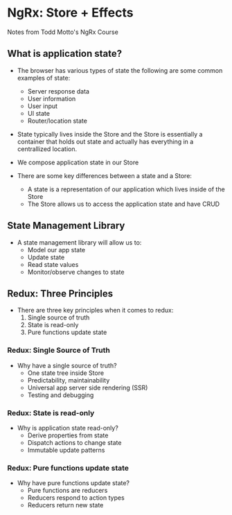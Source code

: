 # NgRx: Store + Effects
Notes from Todd Motto's NgRx Course

## What is application state?
* The browser has various types of state the following are some common examples of state:
    * Server response data
    * User information
    * User input
    * UI state
    * Router/location state

* State typically lives inside the Store and the Store is essentially a container that holds out state and actually has everything in a centrallized location.
* We compose application state in our Store

* There are some key differences between a state and a Store:
    * A state is a representation of our application which lives inside of the Store
    * The Store allows us to access the application state and have CRUD

## State Management Library
* A state management library will allow us to:
    * Model our app state
    * Update state
    * Read state values
    * Monitor/observe changes to state

## Redux: Three Principles
* There are three key principles when it comes to redux:
    1. Single source of truth
    2. State is read-only
    3. Pure functions update state

### Redux: Single Source of Truth
* Why have a single source of truth?
    * One state tree inside Store
    * Predictability, maintainability
    * Universal app server side rendering (SSR)
    * Testing and debugging

### Redux: State is read-only
* Why is application state read-only?
    * Derive properties from state
    * Dispatch actions to change state
    * Immutable update patterns

### Redux: Pure functions update state
* Why have pure functions update state?
    * Pure functions are reducers
    * Reducers respond to action types
    * Reducers return new state

